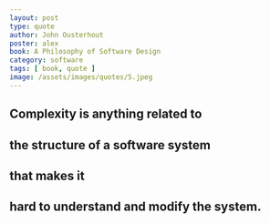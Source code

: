 ```yaml
---
layout: post
type: quote
author: John Ousterhout
poster: alex
book: A Philosophy of Software Design
category: software
tags: [ book, quote ]
image: /assets/images/quotes/5.jpeg
---
```

## Complexity is anything related to 
## the structure of a software system 
## that makes it 
## hard to understand and modify the system.
